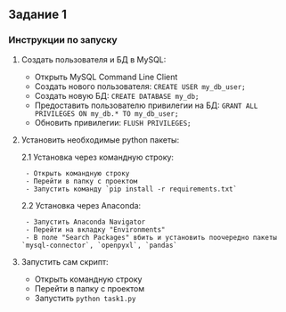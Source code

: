 ## Задание 1
### Инструкции по запуску
1. Создать пользователя и БД в MySQL:
	- Открыть MySQL Command Line Client
	- Создать нового пользователя: `CREATE USER my_db_user;`
	- Создать новую БД: `CREATE DATABASE my_db;`
	- Предоставить пользователю привилегии на БД: `GRANT ALL PRIVILEGES ON my_db.* TO my_db_user;`
	- Обновить привилегии: `FLUSH PRIVILEGES;`
2. Установить необходимые python пакеты:

	2.1 Установка через командную строку:
	
		- Открыть командную строку
		- Перейти в папку с проектом
		- Запустить команду `pip install -r requirements.txt`
		
	2.2 Установка через Anaconda:
	
		- Запустить Anaconda Navigator
		- Перейти на вкладку "Environments"
		- В поле "Search Packages" вбить и установить поочередно пакеты `mysql-connector`, `openpyxl`, `pandas`
		
3. Запустить сам скрипт:
	- Открыть командную строку
	- Перейти в папку с проектом
	- Запустить `python task1.py`
